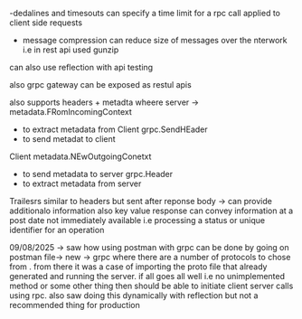
-dedalines and timesouts 
can specify a time limit for a rpc call applied to client side requests

- message compression
can reduce size of messages over the nterwork i.e in rest api used gunzip 

can also use reflection with api testing

also grpc gateway can be exposed as restul apis 

also supports headers + metadta 
wheere 
server -> 
metadata.FRomIncomingContext
- to extract metadata from Client
grpc.SendHEader 
- to send metadat to client

Client
metadata.NEwOutgoingConetxt
- to send metadata to server
grpc.Header
- to extract metadata from server


Trailesrs similar to headers but sent after reponse body  -> can provide additionalo information
also key value response can convey information at a post date not immediately available
i.e processing a status or unique identifier for an operation


09/08/2025 -> saw how using postman with grpc can be done by going on postman file-> new ->  grpc 
where there are a number of protocols to chose from .
from there it was a case of importing the proto file that already generated and running the server. 
if all goes all well i.e no unimplemented method or some other thing then should be able to initiate client server calls using rpc.
also saw doing this dynamically with reflection but not a recommended thing for production